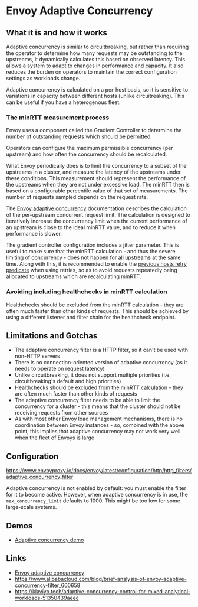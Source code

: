 # Envoy Adaptive Concurrency

## What it is and how it works

Adaptive concurrency is similar to circuitbreaking, but rather than requiring the operator to determine
how many requests may be outstanding to the upstreams, it dynamically calculates this based
on observed latency. This allows a system to adapt to changes in performance and capacity.
It also reduces the burden on operators to maintain the correct configuration settings as workloads change.

Adaptive concurrency is calculated on a per-host basis, so it is sensitive to variations in capacity between 
different hosts (unlike circuitreaking). This can be useful if you have a heterogenous fleet.

### The minRTT measurement process

Envoy uses a component called the Gradient Controller to determine the number of outstanding requests which should
be permitted.

Operators can configure the maximum permissible concurrency (per upstream) and how often the concurrency should be recalculated.

What Envoy periodically does is to limit the concurrency to a subset of the upstreams in a cluster, and measure the 
latency of the upstreams under these conditions. This measurement should represent the performance of the upstreams
when they are not under excessive load. The minRTT then is based on a configurable percentile value of that 
set of measurements. The number of requests sampled depends on the request rate. 

The [Envoy adaptive concurrency](https://www.envoyproxy.io/docs/envoy/latest/configuration/http/http_filters/adaptive_concurrency_filter)
documentation describes the calculation of the per-upstream concurrent request limit. 
The calculation is designed to iteratively increase the concurrency limit when the current performance of an upstream is close to 
the ideal minRTT value, and to reduce it when performance is slower.

The gradient controller configuration includes a jitter parameter. This is useful to make sure that the minRTT calculation -
and thus the severe limiting of concurrency - does not happen for all upstreams at the same time. Along with this, it is recommended
to enable the [previous hosts retry predicate](https://www.envoyproxy.io/docs/envoy/latest/intro/arch_overview/http/http_connection_management#arch-overview-http-retry-plugins) when using retries, so as to avoid requests repeatedly being 
allocated to upstreams which are recalculating minRTT.

### Avoiding including healthchecks in minRTT calculation

Healthchecks should be excluded from the minRTT calculation - they are often much faster than other kinds of requests.
This should be achieved by using a different listener and filter chain for the healthcheck endpoint. 


## Limitations and Gotchas

 * The adaptive concurrency filter is a HTTP filter, so it can't be used with non-HTTP servers
 * There is no connection-oriented version of adaptive concurrency (as it needs to operate on request latency)
 * Unlike circuitbreaking, it does not support multiple priorities (i.e. circuitbreaking's default and high priorities)
 * Healthchecks should be excluded from the minRTT calculation - they are often much faster than other kinds of requests
 * The adaptive concurrency filter needs to be able to limit the concurrency for a cluster - this means that the cluster should not be receiving requests from other sources
 * As with most other Envoy load management mechanisms, there is no coordination between Envoy instances - so, combined with the above point, this implies that adaptive concurrency may not work very well when the fleet of Envoys is large

## Configuration

https://www.envoyproxy.io/docs/envoy/latest/configuration/http/http_filters/adaptive_concurrency_filter

Adaptive concurrency is not enabled by default: you must enable the filter for it to become active.
However, when adaptive concurrency is in use, the `max_concurrency_limit` defaults to 1000. This might 
be too low for some large-scale systems.

## Demos

 * [Adaptive concurrency demo](./demo-ac/README.md)

## Links

* [Envoy adaptive concurrency](https://www.envoyproxy.io/docs/envoy/latest/configuration/http/http_filters/adaptive_concurrency_filter)
* https://www.alibabacloud.com/blog/brief-analysis-of-envoy-adaptive-concurrency-filter_600658
* https://klaviyo.tech/adaptive-concurrency-control-for-mixed-analytical-workloads-51350439aeec

